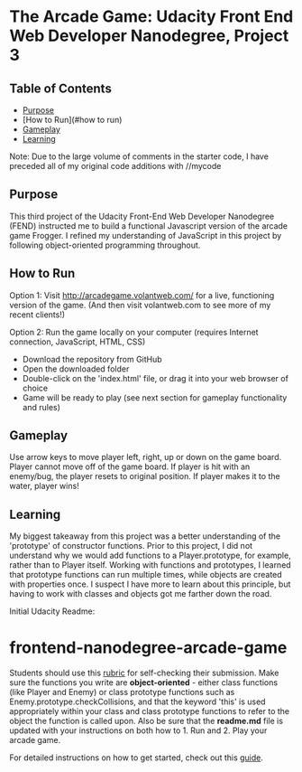 The Arcade Game: Udacity Front End Web Developer Nanodegree, Project 3
======================================================================

## Table of Contents

* [Purpose](#purpose)
* [How to Run](#how to run)
* [Gameplay](#gameplay) 
* [Learning](#learning)


Note: Due to the large volume of comments in the starter code, I have preceded all of my original code additions with //mycode

## Purpose

This third project of the Udacity Front-End Web Developer Nanodegree (FEND) instructed me to build a functional Javascript version of the arcade game Frogger. I refined my understanding of JavaScript in this project by following object-oriented programming throughout.

## How to Run

Option 1: Visit http://arcadegame.volantweb.com/ for a live, functioning version of the game. (And then visit volantweb.com to see more of my recent clients!)

Option 2: Run the game locally on your computer (requires Internet connection, JavaScript, HTML, CSS)
* Download the repository from GitHub
* Open the downloaded folder
* Double-click on the 'index.html' file, or drag it into your web browser of choice
* Game will be ready to play (see next section for gameplay functionality and rules)

## Gameplay

Use arrow keys to move player left, right, up or down on the game board. Player cannot move off of the game board. If player is hit with an enemy/bug, the player resets to original position. If player makes it to the water, player wins!

## Learning

My biggest takeaway from this project was a better understanding of the 'prototype' of constructor functions. Prior to this project, I did not understand why we would add functions to a Player.prototype, for example, rather than to Player itself. Working with functions and prototypes, I learned that prototype functions can run multiple times, while objects are created with properties once. I suspect I have more to learn about this principle, but having to work with classes and objects got me farther down the road.


>>>>>>>>>>>
Initial Udacity Readme:

frontend-nanodegree-arcade-game
===============================

Students should use this [rubric](https://review.udacity.com/#!/projects/2696458597/rubric) for self-checking their submission. Make sure the functions you write are **object-oriented** - either class functions (like Player and Enemy) or class prototype functions such as Enemy.prototype.checkCollisions, and that the keyword 'this' is used appropriately within your class and class prototype functions to refer to the object the function is called upon. Also be sure that the **readme.md** file is updated with your instructions on both how to 1. Run and 2. Play your arcade game.

For detailed instructions on how to get started, check out this [guide](https://docs.google.com/document/d/1v01aScPjSWCCWQLIpFqvg3-vXLH2e8_SZQKC8jNO0Dc/pub?embedded=true).
